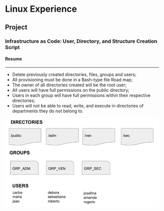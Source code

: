 
# Linux Experience

## Project

### Infrastructure as Code: User, Directory, and Structure Creation Script

#### Resume
***
- Delete previously created directories, files, groups and users;
- All provisioning must be done in a Bash-type file Road map;
- The owner of all directories created will be the root user;
- All users will have full permissions on the public directory;
- Users in each group will have full permissions within their respective directories;
- Users will not be able to read, write, and execute in directories of departments they do not belong to.

![Project](https://github.com/ohtten/Dio/blob/main/Linux%20Experience/Infrastructure/image/project.png)

